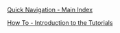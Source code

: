 
[Quick Navigation - Main Index](https://help.autodesk.com/view/3DSMAX/2016/ENU/?guid=__files_GUID_D986BA05_E8EF_4CD4_8CFC_8325D5D91104_htm)

[How To - Introduction to the Tutorials](https://help.autodesk.com/view/3DSMAX/2016/ENU/?guid=__files_GUID_676FB825_84C1_4708_A398_993266E4D2AD_htm)

